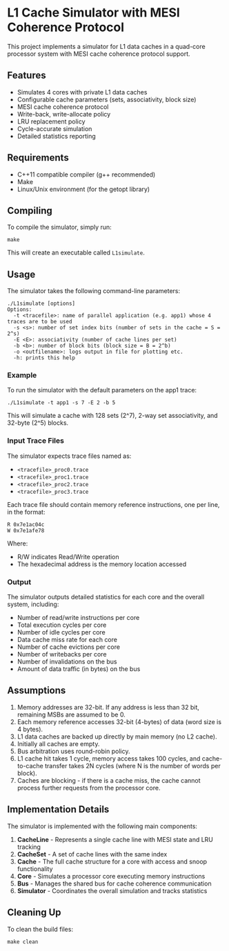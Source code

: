 # L1 Cache Simulator with MESI Coherence Protocol

This project implements a simulator for L1 data caches in a quad-core processor system with MESI cache coherence protocol support.

## Features

- Simulates 4 cores with private L1 data caches
- Configurable cache parameters (sets, associativity, block size)
- MESI cache coherence protocol
- Write-back, write-allocate policy
- LRU replacement policy
- Cycle-accurate simulation
- Detailed statistics reporting

## Requirements

- C++11 compatible compiler (g++ recommended)
- Make
- Linux/Unix environment (for the getopt library)

## Compiling

To compile the simulator, simply run:

```
make
```

This will create an executable called `L1simulate`.

## Usage

The simulator takes the following command-line parameters:

```
./L1simulate [options]
Options:
  -t <tracefile>: name of parallel application (e.g. app1) whose 4 traces are to be used
  -s <s>: number of set index bits (number of sets in the cache = S = 2^s)
  -E <E>: associativity (number of cache lines per set)
  -b <b>: number of block bits (block size = B = 2^b)
  -o <outfilename>: logs output in file for plotting etc.
  -h: prints this help
```

### Example

To run the simulator with the default parameters on the app1 trace:

```
./L1simulate -t app1 -s 7 -E 2 -b 5
```

This will simulate a cache with 128 sets (2^7), 2-way set associativity, and 32-byte (2^5) blocks.

### Input Trace Files

The simulator expects trace files named as:
- `<tracefile>_proc0.trace`
- `<tracefile>_proc1.trace`
- `<tracefile>_proc2.trace`
- `<tracefile>_proc3.trace`

Each trace file should contain memory reference instructions, one per line, in the format:
```
R 0x7e1ac04c
W 0x7e1afe78
```
Where:
- R/W indicates Read/Write operation
- The hexadecimal address is the memory location accessed

### Output

The simulator outputs detailed statistics for each core and the overall system, including:
- Number of read/write instructions per core
- Total execution cycles per core
- Number of idle cycles per core
- Data cache miss rate for each core
- Number of cache evictions per core
- Number of writebacks per core
- Number of invalidations on the bus
- Amount of data traffic (in bytes) on the bus

## Assumptions

1. Memory addresses are 32-bit. If any address is less than 32 bit, remaining MSBs are assumed to be 0.
2. Each memory reference accesses 32-bit (4-bytes) of data (word size is 4 bytes).
3. L1 data caches are backed up directly by main memory (no L2 cache).
4. Initially all caches are empty.
5. Bus arbitration uses round-robin policy.
6. L1 cache hit takes 1 cycle, memory access takes 100 cycles, and cache-to-cache transfer takes 2N cycles (where N is the number of words per block).
7. Caches are blocking - if there is a cache miss, the cache cannot process further requests from the processor core.

## Implementation Details

The simulator is implemented with the following main components:

1. **CacheLine** - Represents a single cache line with MESI state and LRU tracking
2. **CacheSet** - A set of cache lines with the same index
3. **Cache** - The full cache structure for a core with access and snoop functionality
4. **Core** - Simulates a processor core executing memory instructions
5. **Bus** - Manages the shared bus for cache coherence communication
6. **Simulator** - Coordinates the overall simulation and tracks statistics

## Cleaning Up

To clean the build files:

```
make clean
``` 